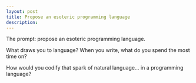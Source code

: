 ```yaml
---
layout: post
title: Propose an esoteric programming language
description: 
---
```


The prompt: propose an esoteric programming language.

What draws you to language? When you write, what do you spend the most time on?

How would you codify that spark of natural language... in a programming language?